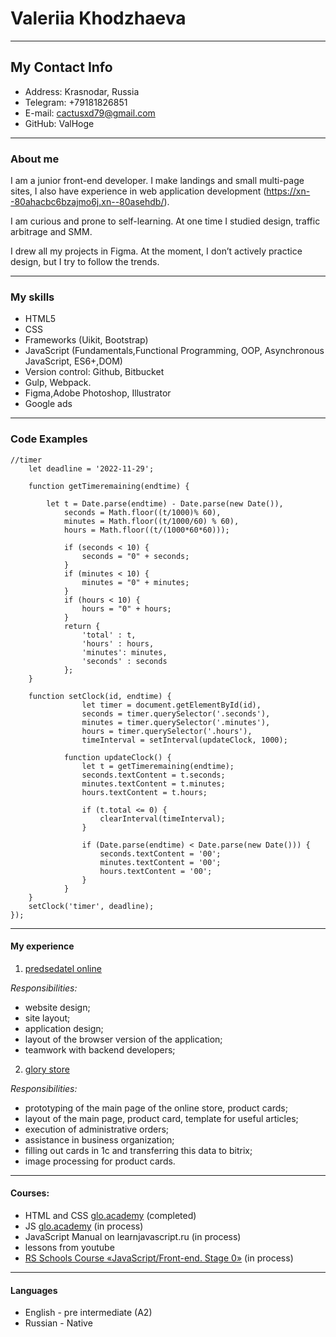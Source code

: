 # Valeriia Khodzhaeva

****

## My Contact Info
* Address: Krasnodar, Russia
* Telegram: +79181826851
* E-mail: cactusxd79@gmail.com
* GitHub: ValHoge

****

### About me 
I am a junior front-end developer. I make landings and small multi-page sites, I also have experience in web application development (https://xn--80ahacbc6bzajmo6j.xn--80asehdb/).


I am curious and prone to self-learning. At one time I studied design, traffic arbitrage and SMM.


I drew all my projects in Figma. At the moment, I don’t actively practice design, but I try to follow the trends. 

****

### My skills
* HTML5
* CSS
* Frameworks (Uikit, Bootstrap)
* JavaScript (Fundamentals,Functional Programming, OOP, Asynchronous JavaScript, ES6+,DOM)
* Version control: Github, Bitbucket
* Gulp, Webpack.
* Figma,Adobe Photoshop, Illustrator
* Google ads

****

### Code Examples

```
//timer
    let deadline = '2022-11-29';

    function getTimeremaining(endtime) {
    
        let t = Date.parse(endtime) - Date.parse(new Date()),
            seconds = Math.floor((t/1000)% 60),
            minutes = Math.floor((t/1000/60) % 60),
            hours = Math.floor((t/(1000*60*60))); 
             
            if (seconds < 10) {
                seconds = "0" + seconds;
            }
            if (minutes < 10) {
                minutes = "0" + minutes;
            }
            if (hours < 10) {
                hours = "0" + hours;
            }
            return {
                'total' : t,
                'hours' : hours,
                'minutes': minutes,
                'seconds' : seconds
            };
    }
    
    function setClock(id, endtime) {
				let timer = document.getElementById(id),
				seconds = timer.querySelector('.seconds'),
				minutes = timer.querySelector('.minutes'),
				hours = timer.querySelector('.hours'),
				timeInterval = setInterval(updateClock, 1000);

            function updateClock() {
                let t = getTimeremaining(endtime);
                seconds.textContent = t.seconds;
                minutes.textContent = t.minutes;
                hours.textContent = t.hours;
    
                if (t.total <= 0) {
                    clearInterval(timeInterval);
                }
                
                if (Date.parse(endtime) < Date.parse(new Date())) {
                    seconds.textContent = '00';
                    minutes.textContent = '00';
                    hours.textContent = '00';
                }
            }
    }
    setClock('timer', deadline);
});

``` 

****

#### My experience
1. [predsedatel online](https://xn--80ahacbc6bzajmo6j.xn--80asehdb/)

*Responsibilities:*
+ website design;
+ site layout;
+ application design;
+ layout of the browser version of the application;
+ teamwork with backend developers;


2. [glory store](https://glorystore.ru/)

*Responsibilities:*
+ prototyping of the main page of the online store, product cards;
+ layout of the main page, product card, template for useful articles;
+ execution of administrative orders;
+ assistance in business organization;
+ filling out cards in 1c and transferring this data to bitrix;
+ image processing for product cards.

****

#### Courses:
* HTML and CSS [glo.academy](https://glo.academy/web-developer/) (completed)
* JS [glo.academy](https://glo-academy.ru/jscript/) (in proсess)
* JavaScript Manual on learnjavascript.ru (in proсess)
* lessons from youtube
* [RS Schools Course «JavaScript/Front-end. Stage 0»](https://rs.school/) (in proсess)

****

#### Languages

* English - pre intermediate (A2)
* Russian - Native
